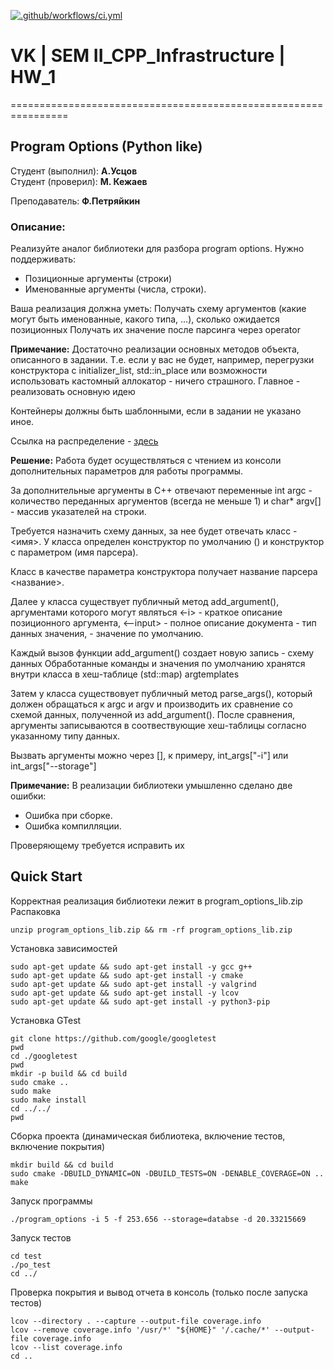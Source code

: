 [![.github/workflows/ci.yml](https://github.com/Totenkaf/CPP_Infrastructure/actions/workflows/ci.yml/badge.svg)](https://github.com/Totenkaf/CPP_Infrastructure/actions/workflows/ci.yml)

# VK | SEM II_CPP_Infrastructure | HW_1

================================================================ 

## Program Options (Python like)

Студент (выполнил): __А.Усцов__  
Студент (проверил): __М. Кежаев__  

Преподаватель: __Ф.Петряйкин__

### Описание:

Реализуйте аналог библиотеки для разбора program options. Нужно поддерживать:  
- Позиционные аргументы (строки)
- Именованные аргументы (числа, строки).

Ваша реализация должна уметь:
Получать схему аргументов (какие могут быть именованные, какого типа, …), сколько ожидается позиционных
Получать их значение после парсинга через operator[](<name>)

__Примечание:__
Достаточно реализации основных методов объекта, описанного в задании. Т.е. если у вас не будет, например, перегрузки конструктора с initializer_list, std::in_place или возможности использовать кастомный аллокатор - ничего страшного. Главное - реализовать основную идею

Контейнеры должны быть шаблонными, если в задании не указано иное.


Ссылка на распределение - [здесь](https://docs.google.com/spreadsheets/d/1SBwOcvxeQsJSgYD9QoMnDZc5UwioBjbNM4z8Ojmn25Y/edit#gid=0)

__Решение:__
Работа будет осуществляться с чтением из консоли дополнительных параметров для работы программы.

За дополнительные аргументы в С++ отвечают переменные int argc - количество переданных аргументов (всегда не меньше 1) и char* argv[] - массив указателей на строки. 

Требуется назначить схему данных, за нее будет отвечать класс - <имя>. У класса определен конструктор по умолчанию () и конструктор с параметром (имя парсера).

Класс в качестве параметра конструктора получает название парсера <название>.

Далее у класса существует публичный метод add_argument(), аргументами которого могут являться <-i> - краткое описание позиционного аргумента, <--input> - полное описание документа <string> - тип данных значения, <value> - значение по умолчанию.


Каждый вызов функции add_argument() создает новую запись - схему данных
Обработанные команды и значения по умолчанию хранятся внутри класса в хеш-таблице (std::map) argtemplates

Затем у класса существовует публичный метод parse_args(), который должен обращаться к argc и argv и производить их сравнение со схемой данных, полученной из add_argument().
После сравнения, аргументы записываются в соотвествующие хеш-таблицы согласно указанному типу данных.

Вызвать аргументы можно через [], к примеру, int_args["-i"] или int_args["--storage"]

__Примечание:__
В реализации библиотеки умышленно сделано две ошибки:  
- Ошибка при сборке. 
- Ошибка компилляции. 

Проверяющему требуется исправить их

## Quick Start
Корректная реализация библиотеки лежит в program_options_lib.zip  
Распаковка 
~~~
unzip program_options_lib.zip && rm -rf program_options_lib.zip
~~~


Установка зависимостей
~~~
sudo apt-get update && sudo apt-get install -y gcc g++
sudo apt-get update && sudo apt-get install -y cmake
sudo apt-get update && sudo apt-get install -y valgrind
sudo apt-get update && sudo apt-get install -y lcov
sudo apt-get update && sudo apt-get install -y python3-pip
~~~

Установка GTest
~~~
git clone https://github.com/google/googletest
pwd
cd ./googletest
pwd
mkdir -p build && cd build
sudo cmake ..
sudo make
sudo make install
cd ../../
pwd
~~~

Сборка проекта (динамическая библиотека, включение тестов, включение покрытия)
~~~
mkdir build && cd build
sudo cmake -DBUILD_DYNAMIC=ON -DBUILD_TESTS=ON -DENABLE_COVERAGE=ON ..
make
~~~

Запуск программы
~~~
./program_options -i 5 -f 253.656 --storage=databse -d 20.33215669
~~~

Запуск тестов
~~~
сd test
./po_test
cd ../
~~~

Проверка покрытия и вывод отчета в консоль (только после запуска тестов)
~~~
lcov --directory . --capture --output-file coverage.info
lcov --remove coverage.info '/usr/*' "${HOME}" '/.cache/*' --output-file coverage.info
lcov --list coverage.info
cd ..
~~~
